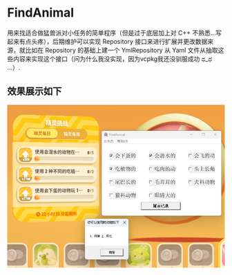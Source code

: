 # FindAnimal
  用来找适合做猛兽派对小任务的简单程序（但是过于底层加上对 C++ 不熟悉...写起来有点头疼），后期维护可以实现 Repository 接口来进行扩展并更改数据来源，就比如在 Repository 的基础上建一个 YmlRepository 从 Yaml 文件从抽取这些内容来实现这个接口（问为什么我没实现，因为vcpkg我还没驯服成功 ಥ_ಥ ...）.
## 效果展示如下
![image](https://github.com/SmerryBeta/FindAnimal/blob/main/%E5%B1%95%E7%A4%BA/%E5%B1%95%E7%A4%BA.png)

